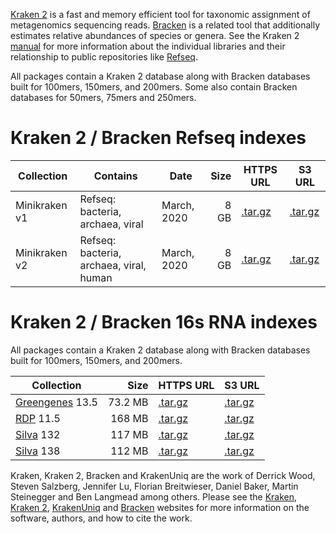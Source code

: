 [Kraken 2](https://github.com/DerrickWood/kraken2/wiki) is a fast and memory efficient tool for taxonomic assignment of metagenomics sequencing reads.  [Bracken](https://ccb.jhu.edu/software/bracken/) is a related tool that additionally estimates relative abundances of species or genera.
See the Kraken 2 [manual](https://github.com/DerrickWood/kraken2/wiki) for more information about the individual libraries and their relationship to public repositories like [Refseq](https://www.ncbi.nlm.nih.gov/refseq/).

All packages contain a Kraken 2 database along with Bracken databases built for 100mers, 150mers, and 200mers.  Some also contain Bracken databases for 50mers, 75mers and 250mers.

# Kraken 2 / Bracken Refseq indexes

<div class="datatable-begin"></div>

Collection    |     Contains                            | Date             | Size  | HTTPS URL | S3 URL
------------- | --------------------------------------- | ---------------- | -----:| ---------- | --------
Minikraken v1 | Refseq: bacteria, archaea, viral        | March, 2020      |  8 GB | [.tar.gz][k2_mini_v1] | [.tar.gz][k2_mini_v1_s3]
Minikraken v2 | Refseq: bacteria, archaea, viral, human | March, 2020      |  8 GB | [.tar.gz][k2_mini_v2] | [.tar.gz][k2_mini_v2_s3]

<div class="datatable-end"></div>

[k2_mini_v1]: https://genome-idx.s3.amazonaws.com/kraken/minikraken2_v1_8GB_201904.tgz
[k2_mini_v1_s3]: s3://genome-idx/kraken/minikraken2_v1_8GB_201904.tgz
[k2_mini_v2]: https://genome-idx.s3.amazonaws.com/kraken/minikraken2_v2_8GB_201904.tgz
[k2_mini_v2_s3]: s3://genome-idx/kraken/minikraken2_v2_8GB_201904.tgz

# Kraken 2 / Bracken 16s RNA indexes

All packages contain a Kraken 2 database along with Bracken databases built for 100mers, 150mers, and 200mers.

<div class="datatable-begin"></div>

Collection              |  Size     | HTTPS URL                        | S3 URL
----------------------- | ---------:| -------------------------------- | -------
[Greengenes] 13.5       |  73.2 MB  | [.tar.gz][k2_16s_greengenes_135] | [.tar.gz][k2_16s_greengenes_135_s3]
[RDP] 11.5              |  168 MB   | [.tar.gz][k2_16s_rdp_115]        | [.tar.gz][k2_16s_rdp_115_s3]
[Silva] 132             |  117 MB   | [.tar.gz][k2_16s_silva_132]      | [.tar.gz][k2_16s_silva_132_s3]
[Silva] 138             |  112 MB   | [.tar.gz][k2_16s_silva_138]      | [.tar.gz][k2_16s_silva_138_s3]

<div class="datatable-end"></div>

[Greengenes]: https://greengenes.secondgenome.com
[RDP]: https://rdp.cme.msu.edu
[Silva]: https://www.arb-silva.de

[k2_16s_greengenes_135]: https://genome-idx.s3.amazonaws.com/kraken/16S_Greengenes13.5_20200326.tgz
[k2_16s_greengenes_135_s3]: s3://genome-idx/kraken/16S_Greengenes13.5_20200326.tgz
[k2_16s_rdp_115]: https://genome-idx.s3.amazonaws.com/kraken/16S_RDP11.5_20200326.tgz
[k2_16s_rdp_115_s3]: s3://genome-idx/kraken/16S_RDP11.5_20200326.tgz
[k2_16s_silva_132]: https://genome-idx.s3.amazonaws.com/kraken/16S_Silva132_20200326.tgz
[k2_16s_silva_132_s3]: s3://genome-idx/kraken/16S_Silva132_20200326.tgz
[k2_16s_silva_138]: https://genome-idx.s3.amazonaws.com/kraken/16S_Silva138_20200326.tgz
[k2_16s_silva_138_s3]: s3://genome-idx/kraken/16S_Silva138_20200326.tgz

Kraken, Kraken 2, Bracken and KrakenUniq are the work of
Derrick Wood,
Steven Salzberg,
Jennifer Lu,
Florian Breitwieser,
Daniel Baker,
Martin Steinegger
and Ben Langmead among others.
Please see the [Kraken],
[Kraken 2],
[KrakenUniq]
and
[Bracken] websites for more information on the software, authors, and how to cite the work.

[Kraken]: https://ccb.jhu.edu/software/kraken/
[Kraken 2]: https://ccb.jhu.edu/software/kraken2/
[KrakenUniq]: https://github.com/fbreitwieser/KrakenUniq
[Bracken]: https://ccb.jhu.edu/software/bracken/
